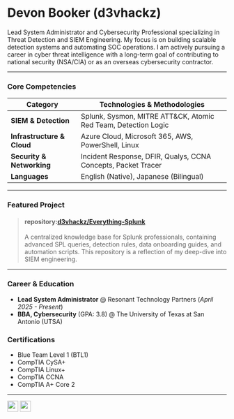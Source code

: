 # Devon Booker (d3vhackz)

Lead System Administrator and Cybersecurity Professional specializing in Threat Detection and SIEM Engineering. My focus is on building scalable detection systems and automating SOC operations. I am actively pursuing a career in cyber threat intelligence with a long-term goal of contributing to national security (NSA/CIA) or as an overseas cybersecurity contractor.

---

### Core Competencies

| Category                  | Technologies & Methodologies                                    |
| ------------------------- | --------------------------------------------------------------- |
| **SIEM & Detection**      | Splunk, Sysmon, MITRE ATT&CK, Atomic Red Team, Detection Logic    |
| **Infrastructure & Cloud**| Azure Cloud, Microsoft 365, AWS, PowerShell, Linux              |
| **Security & Networking** | Incident Response, DFIR, Qualys, CCNA Concepts, Packet Tracer   |
| **Languages**             | English (Native), Japanese (Bilingual)                          |

---

### Featured Project

> #### repository:[d3vhackz/Everything-Splunk](https://github.com/d3vhackz/Everything-Splunk)
> A centralized knowledge base for Splunk professionals, containing advanced SPL queries, detection rules, data onboarding guides, and automation scripts. This repository is a reflection of my deep-dive into SIEM engineering.

---

### Career & Education

*   **Lead System Administrator** @ Resonant Technology Partners (_April 2025 - Present_)
*   **BBA, Cybersecurity** (GPA: 3.8) @ The University of Texas at San Antonio (UTSA)

### Certifications

*   Blue Team Level 1 (BTL1)
*   CompTIA CySA+
*   CompTIA Linux+
*   CompTIA CCNA
*   CompTIA A+ Core 2

---

[<img src="https://img.shields.io/badge/LinkedIn-0077B5?style=for-the-badge&logo=linkedin&logoColor=white" height="25">](https://www.linkedin.com/in/d3vhackz)
[<img src="https://img.shields.io/badge/GitHub-181717?style=for-the-badge&logo=github&logoColor=white" height="25">](https://github.com/d3vhackz)
